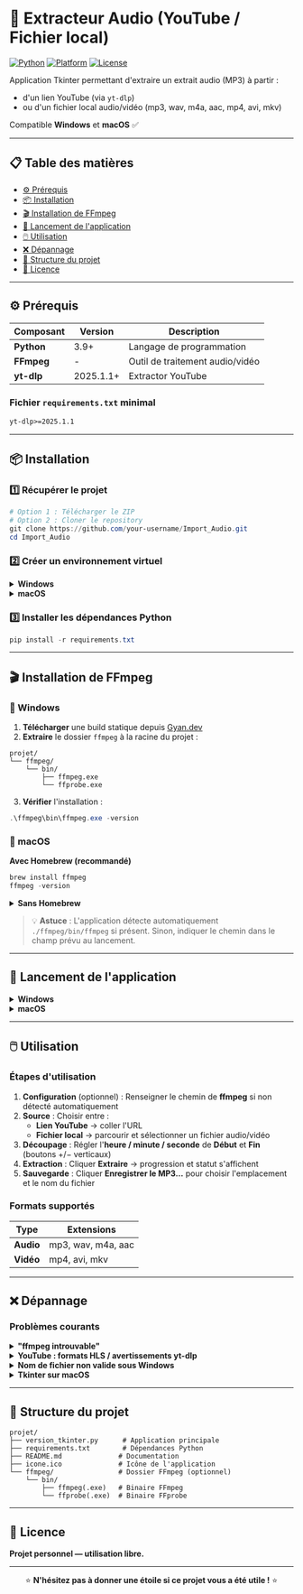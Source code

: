 # 🎵 Extracteur Audio (YouTube / Fichier local)

[![Python](https://img.shields.io/badge/Python-3.9+-blue.svg)](https://www.python.org/downloads/)
[![Platform](https://img.shields.io/badge/Platform-Windows%20%7C%20macOS-green.svg)](https://github.com/your-username/Import_Audio)
[![License](https://img.shields.io/badge/License-Libre-brightgreen.svg)](LICENSE)

Application Tkinter permettant d'extraire un extrait audio (MP3) à partir :
- d'un lien YouTube (via `yt-dlp`)
- ou d'un fichier local audio/vidéo (mp3, wav, m4a, aac, mp4, avi, mkv)

Compatible **Windows** et **macOS** ✅

---

## 📋 Table des matières

- [⚙️ Prérequis](#️-prérequis)
- [📦 Installation](#-installation)
- [🎬 Installation de FFmpeg](#-installation-de-ffmpeg)
- [🚀 Lancement de l'application](#-lancement-de-lapplication)
- [🖱️ Utilisation](#️-utilisation)
- [❌ Dépannage](#-dépannage)
- [📂 Structure du projet](#-structure-du-projet)
- [📜 Licence](#-licence)

---

## ⚙️ Prérequis

| Composant | Version | Description |
|-----------|---------|-------------|
| **Python** | 3.9+ | Langage de programmation |
| **FFmpeg** | - | Outil de traitement audio/vidéo |
| **yt-dlp** | 2025.1.1+ | Extractor YouTube |

### Fichier `requirements.txt` minimal

```txt
yt-dlp>=2025.1.1
```

---

## 📦 Installation

### 1️⃣ Récupérer le projet

```powershell
# Option 1 : Télécharger le ZIP
# Option 2 : Cloner le repository
git clone https://github.com/your-username/Import_Audio.git
cd Import_Audio
```

### 2️⃣ Créer un environnement virtuel

<details>
<summary><strong>Windows</strong></summary>

```powershell
python -m venv venv
venv\Scripts\activate
```

</details>

<details>
<summary><strong>macOS</strong></summary>

```powershell
python3 -m venv venv
source venv/bin/activate
```

</details>

### 3️⃣ Installer les dépendances Python

```powershell
pip install -r requirements.txt
```

---

## 🎬 Installation de FFmpeg

### 🔹 Windows

1. **Télécharger** une build statique depuis [Gyan.dev](https://www.gyan.dev/ffmpeg/builds/)
2. **Extraire** le dossier `ffmpeg` à la racine du projet :

```
projet/
└── ffmpeg/
    └── bin/
        ├── ffmpeg.exe
        └── ffprobe.exe
```

3. **Vérifier** l'installation :

```powershell
.\ffmpeg\bin\ffmpeg.exe -version
```

### 🔹 macOS


<summary><strong>Avec Homebrew (recommandé)</strong></summary>

```powershell
brew install ffmpeg
ffmpeg -version
```

</details>

<details>
<summary><strong>Sans Homebrew</strong></summary>

Télécharger un binaire signé depuis [evermeet.cx](https://evermeet.cx/ffmpeg/)

</details>

> 💡 **Astuce** : L'application détecte automatiquement `./ffmpeg/bin/ffmpeg` si présent. Sinon, indiquer le chemin dans le champ prévu au lancement.

---

## 🚀 Lancement de l'application

<details>
<summary><strong>Windows</strong></summary>

```powershell
python version_tkinter.py
```

</details>

<details>
<summary><strong>macOS</strong></summary>

```powershell
python3 version_tkinter.py
```

</details>

---

## 🖱️ Utilisation

### Étapes d'utilisation

1. **Configuration** (optionnel) : Renseigner le chemin de **ffmpeg** si non détecté automatiquement
2. **Source** : Choisir entre :
   - **Lien YouTube** → coller l'URL
   - **Fichier local** → parcourir et sélectionner un fichier audio/vidéo
3. **Découpage** : Régler l'**heure / minute / seconde** de **Début** et **Fin** (boutons +/− verticaux)
4. **Extraction** : Cliquer **Extraire** → progression et statut s'affichent
5. **Sauvegarde** : Cliquer **Enregistrer le MP3…** pour choisir l'emplacement et le nom du fichier

### Formats supportés

| Type | Extensions |
|------|------------|
| **Audio** | mp3, wav, m4a, aac |
| **Vidéo** | mp4, avi, mkv |

---

## ❌ Dépannage

### Problèmes courants

<details>
<summary><strong>"ffmpeg introuvable"</strong></summary>

**Solutions :**
- Vérifier que `ffmpeg` est installé et accessible :
  - Windows : `.\ffmpeg\bin\ffmpeg.exe -version`
  - macOS : `ffmpeg -version`
- Placer le binaire dans `./ffmpeg/bin/` ou indiquer le chemin dans l'application

</details>

<details>
<summary><strong>YouTube : formats HLS / avertissements yt-dlp</strong></summary>

**Explication :**
- C'est normal pour certains contenus, `yt-dlp` gère les flux HLS
- Assurez-vous d'avoir une version récente de `yt-dlp`

</details>

<details>
<summary><strong>Nom de fichier non valide sous Windows</strong></summary>

**Solution :**
- L'application remplace automatiquement les caractères interdits (`:`, `\`, `/`, …)

</details>

<details>
<summary><strong>Tkinter sur macOS</strong></summary>

**Solution :**
- Préférez Python depuis [python.org](https://www.python.org/downloads/) pour éviter les versions incomplètes

</details>

---

## 📂 Structure du projet

```
projet/
├── version_tkinter.py      # Application principale
├── requirements.txt        # Dépendances Python
├── README.md              # Documentation
├── icone.ico              # Icône de l'application
└── ffmpeg/                # Dossier FFmpeg (optionnel)
    └── bin/
        ├── ffmpeg(.exe)   # Binaire FFmpeg
        └── ffprobe(.exe)  # Binaire FFprobe
```

---

## 📜 Licence

**Projet personnel — utilisation libre.**

---

<div align="center">

⭐ **N'hésitez pas à donner une étoile si ce projet vous a été utile !** ⭐

</div>